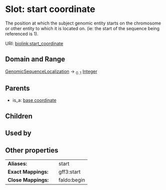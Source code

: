 
# Slot: start coordinate


The position at which the subject genomic entity starts on the chromosome or other entity to which it is located on. (ie: the start of the sequence being referenced is 1).

URI: [biolink:start_coordinate](https://w3id.org/biolink/vocab/start_coordinate)


## Domain and Range

[GenomicSequenceLocalization](GenomicSequenceLocalization.md) &#8594;  <sub>0..1</sub> [Integer](types/Integer.md)

## Parents

 *  is_a: [base coordinate](base_coordinate.md)

## Children


## Used by


## Other properties

|  |  |  |
| --- | --- | --- |
| **Aliases:** | | start |
| **Exact Mappings:** | | gff3:start |
| **Close Mappings:** | | faldo:begin |

